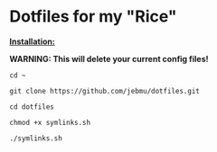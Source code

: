 # Dotfiles for my "Rice"



**<u>Installation:</u>**



**WARNING: This will delete your current config files!**

```shell
cd ~
```

```shell
git clone https://github.com/jebmu/dotfiles.git
```

```shell
cd dotfiles
```

```shell
chmod +x symlinks.sh
```

```shell
./symlinks.sh
```
